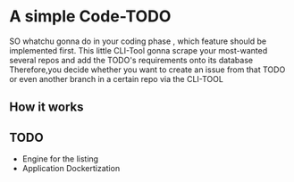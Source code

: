 # A simple Code-TODO 
SO whatchu gonna do in your coding phase , which feature should be implemented first.
This little CLI-Tool gonna scrape your most-wanted several repos and add the TODO's requirements onto its database
Therefore,you decide whether you want to create an issue from that TODO or even another branch in a certain repo via the CLI-TOOL

## How it works


## TODO
- Engine for the listing
- Application Dockertization
